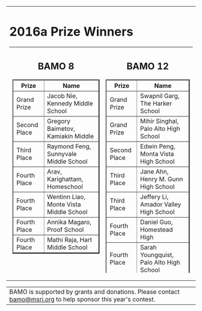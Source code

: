
<center>

<tr valign="top"><td align="center">
<table border="0" width="400"><tr valign="top"><td><div class="textbox">
 
<h1>2016a Prize Winners</h1>
<table height="600" border="0" cellpadding="10">
<tr valign="top">
<td>
<div align="center">
<h2>BAMO 8</h2>
<table cellpadding="10" border="2">
<tr><th>Prize</th><th>Name</th></tr>
<tr><td>Grand Prize</td><td>Jacob Nie, Kennedy Middle School</td></tr>
<tr><td>Second Place</td><td>Gregory Baimetov, Kamiakin Middle</td></tr>
<tr><td>Third Place</td><td>Raymond Feng, Sunnyvale Middle School</td></tr>
<tr><td>Fourth Place</td><td>Arav, Karighattam, Homeschool</td></tr>
<tr><td>Fourth Place</td><td>Wentinn Liao, Monte Vista Middle School</td></tr>
<tr><td>Fourth Place</td><td>Annika Magaro, Proof School</td></tr>
<tr><td>Fourth Place</td><td>Mathi Raja, Hart Middle School</td></tr>
</table>
<br><br>
<table cellpadding="10" border="2">
<tr><th>Team Prize</th><th>Team Name</th></tr>
<tr><td>First Place Team Score</td><td>Cupertino Middle School</td></tr>
<tr><td>First Place Team Score</td><td>Proof School</td></tr>
<tr><td>Third Place Team Score</td><td>Kennedy Middle School</td></tr>
<tr><td>First Place Team Participation</td><td>Terman Middle School</td></tr>
<tr><td>Second Place Team Participation</td><td>Cupertino Middle School</td></tr>
<tr><td>Third Place Team Participation</td><td>East Bay Innovation Academy</td></tr>
</table>
<br>
<br>
</td>
<td>
<div align="center">
<h2>BAMO 12</h2>
<table cellpadding="10" border="2">
<tr><th>Prize</th><th>Name</th></tr>
<tr><td>Grand Prize</td><td>Swapnil Garg, The Harker School</td></tr>
<tr><td>Grand Prize</td><td>Mihir Singhal, Palo Alto High School</td></tr>
<tr><td>Second Place</td><td>Edwin Peng, Monta Vista High School</td></tr>
<tr><td>Third Place</td><td>Jane Ahn, Henry M. Gunn High School</td></tr>
<tr><td>Third Place</td><td>Jeffery Li, Amador Valley High School</td></tr>
<tr><td>Fourth Place</td><td>Daniel Guo, Homestead High</td></tr>
<tr><td>Fourth Place</td><td>Sarah Youngquist, Palo Alto High School</td></tr>
<tr><td>Fifth Place</td><td>Qingyue Wu, Mission San Jose High Shool</td></tr>
</table>
<br><br>
<table cellpadding="10" border="2">
<tr><th>Team Prize</th><th>Team Name</th></tr>
<tr><th>Team Prize</th><th>Team Name</th></tr>
<tr><td>First Place Team Score</td><td>The Harker School</td></tr>
<tr><td>Second Place Team Score</td><td>Palo Alto High School</td></tr>
<tr><td>Third Place Team Score</td><td>Henry M. Gunn High</td></tr>
<tr><td>First Place Team Participation</td><td>Henry M. Gunn High School</td></tr>
<tr><td>Second Place Team Participation</td><td>The Harker School</td></tr>
<tr><td>Third Place Team Participation</td><td>Lynbrook High School</td></tr>
</table>
</td></tr>
</table>
</div>
</div></td></tr></table>
<table cellpadding="50"><tr><td>
BAMO is supported by grants and donations.  Please contact <a href="mailto:bamo@msri.org">bamo@msri.org</a> to help sponsor this year's contest.

